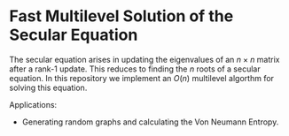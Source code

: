 # Fast Multilevel Solution of the Secular Equation
The secular equation arises in updating the eigenvalues of an $n \times n$ matrix after a rank-1 update. This reduces to finding the $n$ roots of a secular equation. In this repository we implement an $O(n)$ multilevel algorthm for solving this equation.

Applications:
* Generating random graphs and calculating the Von Neumann Entropy.
